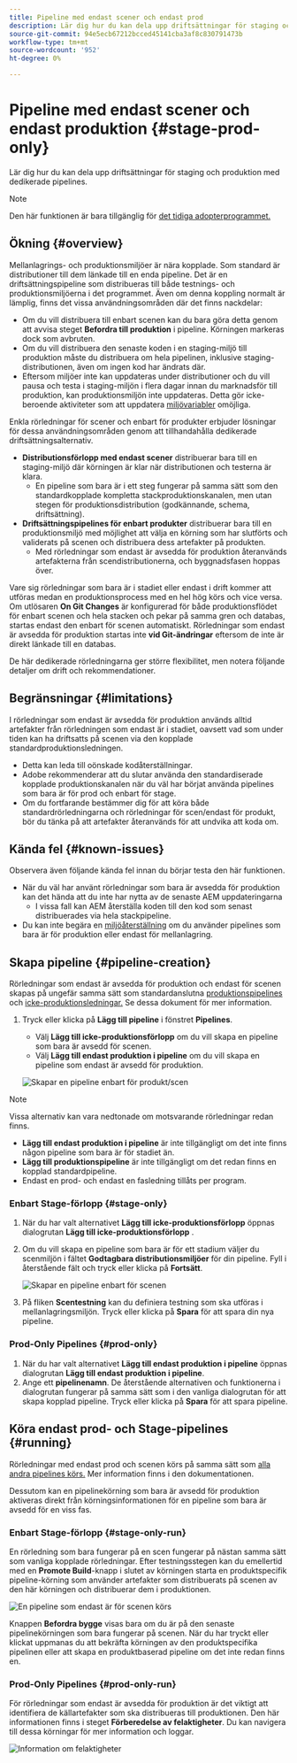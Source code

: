 ```yaml
---
title: Pipeline med endast scener och endast prod
description: Lär dig hur du kan dela upp driftsättningar för staging och produktion med dedikerade pipelines.
source-git-commit: 94e5ecb67212bcced45141cba3af8c830791473b
workflow-type: tm+mt
source-wordcount: '952'
ht-degree: 0%

---
```



# Pipeline med endast scener och endast produktion {#stage-prod-only}

Lär dig hur du kan dela upp driftsättningar för staging och produktion med dedikerade pipelines.

>[!NOTE]
>
>Den här funktionen är bara tillgänglig för [det tidiga adopterprogrammet.](/help/implementing/cloud-manager/release-notes/current.md#early-adoption)

## Ökning {#overview}

Mellanlagrings- och produktionsmiljöer är nära kopplade. Som standard är distributioner till dem länkade till en enda pipeline. Det är en driftsättningspipeline som distribueras till både testnings- och produktionsmiljöerna i det programmet. Även om denna koppling normalt är lämplig, finns det vissa användningsområden där det finns nackdelar:

* Om du vill distribuera till enbart scenen kan du bara göra detta genom att avvisa steget **Befordra till produktion** i pipeline. Körningen markeras dock som avbruten.
* Om du vill distribuera den senaste koden i en staging-miljö till produktion måste du distribuera om hela pipelinen, inklusive staging-distributionen, även om ingen kod har ändrats där.
* Eftersom miljöer inte kan uppdateras under distributioner och du vill pausa och testa i staging-miljön i flera dagar innan du marknadsför till produktion, kan produktionsmiljön inte uppdateras. Detta gör icke-beroende aktiviteter som att uppdatera [miljövariabler](/help/implementing/cloud-manager/getting-access-to-aem-in-cloud/build-environment-details.md#environment-variables) omöjliga.

Enkla rörledningar för scener och enbart för produkter erbjuder lösningar för dessa användningsområden genom att tillhandahålla dedikerade driftsättningsalternativ.

* **Distributionsförlopp med endast scener** distribuerar bara till en staging-miljö där körningen är klar när distributionen och testerna är klara.
   * En pipeline som bara är i ett steg fungerar på samma sätt som den standardkopplade kompletta stackproduktionskanalen, men utan stegen för produktionsdistribution (godkännande, schema, driftsättning).
* **Driftsättningspipelines för enbart produkter** distribuerar bara till en produktionsmiljö med möjlighet att välja en körning som har slutförts och validerats på scenen och distribuera dess artefakter på produkten.
   * Med rörledningar som endast är avsedda för produktion återanvänds artefakterna från scendistributionerna, och byggnadsfasen hoppas över.

Vare sig rörledningar som bara är i stadiet eller endast i drift kommer att utföras medan en produktionsprocess med en hel hög körs och vice versa. Om utlösaren **On Git Changes** är konfigurerad för både produktionsflödet för enbart scenen och hela stacken och pekar på samma gren och databas, startas endast den enbart för scenen automatiskt. Rörledningar som endast är avsedda för produktion startas inte **vid Git-ändringar** eftersom de inte är direkt länkade till en databas.

De här dedikerade rörledningarna ger större flexibilitet, men notera följande detaljer om drift och rekommendationer.

## Begränsningar {#limitations}

I rörledningar som endast är avsedda för produktion används alltid artefakter från rörledningen som endast är i stadiet, oavsett vad som under tiden kan ha driftsatts på scenen via den kopplade standardproduktionsledningen.

* Detta kan leda till oönskade kodåterställningar.
* Adobe rekommenderar att du slutar använda den standardiserade kopplade produktionskanalen när du väl har börjat använda pipelines som bara är för prod och enbart för stage.
* Om du fortfarande bestämmer dig för att köra både standardrörledningarna och rörledningar för scen/endast för produkt, bör du tänka på att artefakter återanvänds för att undvika att koda om.

## Kända fel {#known-issues}

Observera även följande kända fel innan du börjar testa den här funktionen.

* När du väl har använt rörledningar som bara är avsedda för produktion kan det hända att du inte har nytta av de senaste AEM uppdateringarna
   * I vissa fall kan AEM återställa koden till den kod som senast distribuerades via hela stackpipeline.
* Du kan inte begära en [miljöåterställning](/help/operations/restore.md#offsite-backup) om du använder pipelines som bara är för produktion eller endast för mellanlagring.

## Skapa pipeline {#pipeline-creation}

Rörledningar som endast är avsedda för produktion och endast för scenen skapas på ungefär samma sätt som standardanslutna [produktionspipelines](/help/implementing/cloud-manager/configuring-pipelines/configuring-production-pipelines.md) och [icke-produktionsledningar.](/help/implementing/cloud-manager/configuring-pipelines/configuring-non-production-pipelines.md) Se dessa dokument för mer information.

1. Tryck eller klicka på **Lägg till pipeline** i fönstret **Pipelines**.

   * Välj **Lägg till icke-produktionsförlopp** om du vill skapa en pipeline som bara är avsedd för scenen.
   * Välj **Lägg till endast produktion i pipeline** om du vill skapa en pipeline som endast är avsedd för produktion.

   ![Skapar en pipeline enbart för produkt/scen](assets/prod-stage-pipelines.png)

>[!NOTE]
>
>Vissa alternativ kan vara nedtonade om motsvarande rörledningar redan finns.
>
>* **Lägg till endast produktion i pipeline** är inte tillgängligt om det inte finns någon pipeline som bara är för stadiet än.
>* **Lägg till produktionspipeline** är inte tillgängligt om det redan finns en kopplad standardpipeline.
>* Endast en prod- och endast en fasledning tillåts per program.

### Enbart Stage-förlopp {#stage-only}

1. När du har valt alternativet **Lägg till icke-produktionsförlopp** öppnas dialogrutan **Lägg till icke-produktionsförlopp** .
1. Om du vill skapa en pipeline som bara är för ett stadium väljer du scenmiljön i fältet **Godtagbara distributionsmiljöer** för din pipeline. Fyll i återstående fält och tryck eller klicka på **Fortsätt**.

   ![Skapar en pipeline enbart för scenen](assets/stage-only.png)

1. På fliken **Scentestning** kan du definiera testning som ska utföras i mellanlagringsmiljön. Tryck eller klicka på **Spara** för att spara din nya pipeline.

### Prod-Only Pipelines {#prod-only}

1. När du har valt alternativet **Lägg till endast produktion i pipeline** öppnas dialogrutan **Lägg till endast produktion i pipeline**.
1. Ange ett **pipelinenamn**. De återstående alternativen och funktionerna i dialogrutan fungerar på samma sätt som i den vanliga dialogrutan för att skapa kopplad pipeline. Tryck eller klicka på **Spara** för att spara pipeline.

## Köra endast prod- och Stage-pipelines {#running}

Rörledningar med endast prod och scenen körs på samma sätt som [alla andra pipelines körs.](/help/implementing/cloud-manager/configuring-pipelines/managing-pipelines.md#running-pipelines) Mer information finns i den dokumentationen.

Dessutom kan en pipelinekörning som bara är avsedd för produktion aktiveras direkt från körningsinformationen för en pipeline som bara är avsedd för en viss fas.

### Enbart Stage-förlopp {#stage-only-run}

En rörledning som bara fungerar på en scen fungerar på nästan samma sätt som vanliga kopplade rörledningar. Efter testningsstegen kan du emellertid med en **Promote Build**-knapp i slutet av körningen starta en produktspecifik pipeline-körning som använder artefakter som distribuerats på scenen av den här körningen och distribuerar dem i produktionen.

![En pipeline som endast är för scenen körs](assets/stage-only-pipeline-run.png)

Knappen **Befordra bygge** visas bara om du är på den senaste pipelinekörningen som bara fungerar på scenen. När du har tryckt eller klickat uppmanas du att bekräfta körningen av den produktspecifika pipelinen eller att skapa en produktbaserad pipeline om det inte redan finns en.

### Prod-Only Pipelines {#prod-only-run}

För rörledningar som endast är avsedda för produktion är det viktigt att identifiera de källartefakter som ska distribueras till produktionen. Den här informationen finns i steget **Förberedelse av felaktigheter**. Du kan navigera till dessa körningar för mer information och loggar.

![Information om felaktigheter](assets/prod-only-pipeline-run.png)
